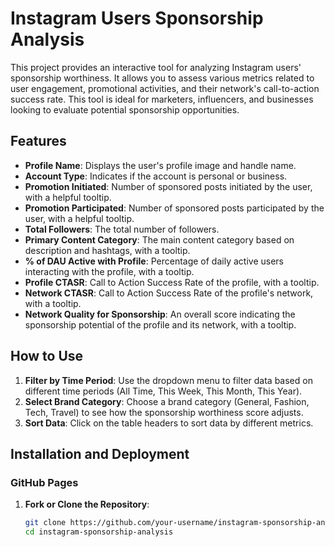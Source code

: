 # Instagram Users Sponsorship Analysis

This project provides an interactive tool for analyzing Instagram users' sponsorship worthiness. It allows you to assess various metrics related to user engagement, promotional activities, and their network's call-to-action success rate. This tool is ideal for marketers, influencers, and businesses looking to evaluate potential sponsorship opportunities.

## Features

- **Profile Name**: Displays the user's profile image and handle name.
- **Account Type**: Indicates if the account is personal or business.
- **Promotion Initiated**: Number of sponsored posts initiated by the user, with a helpful tooltip.
- **Promotion Participated**: Number of sponsored posts participated by the user, with a helpful tooltip.
- **Total Followers**: The total number of followers.
- **Primary Content Category**: The main content category based on description and hashtags, with a tooltip.
- **% of DAU Active with Profile**: Percentage of daily active users interacting with the profile, with a tooltip.
- **Profile CTASR**: Call to Action Success Rate of the profile, with a tooltip.
- **Network CTASR**: Call to Action Success Rate of the profile's network, with a tooltip.
- **Network Quality for Sponsorship**: An overall score indicating the sponsorship potential of the profile and its network, with a tooltip.

## How to Use

1. **Filter by Time Period**: Use the dropdown menu to filter data based on different time periods (All Time, This Week, This Month, This Year).
2. **Select Brand Category**: Choose a brand category (General, Fashion, Tech, Travel) to see how the sponsorship worthiness score adjusts.
3. **Sort Data**: Click on the table headers to sort data by different metrics.

## Installation and Deployment

### GitHub Pages

1. **Fork or Clone the Repository**:
   ```sh
   git clone https://github.com/your-username/instagram-sponsorship-analysis.git
   cd instagram-sponsorship-analysis
